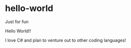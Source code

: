 # hello-world
Just for fun

Hello World!!

I love C# and plan to venture out to other coding languages!
